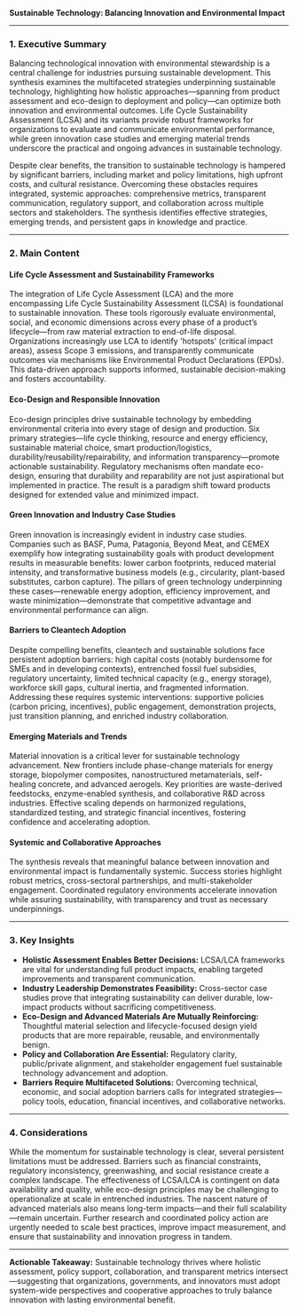 **Sustainable Technology: Balancing Innovation and Environmental Impact**

---

### 1. Executive Summary

Balancing technological innovation with environmental stewardship is a central challenge for industries pursuing sustainable development. This synthesis examines the multifaceted strategies underpinning sustainable technology, highlighting how holistic approaches—spanning from product assessment and eco-design to deployment and policy—can optimize both innovation and environmental outcomes. Life Cycle Sustainability Assessment (LCSA) and its variants provide robust frameworks for organizations to evaluate and communicate environmental performance, while green innovation case studies and emerging material trends underscore the practical and ongoing advances in sustainable technology.

Despite clear benefits, the transition to sustainable technology is hampered by significant barriers, including market and policy limitations, high upfront costs, and cultural resistance. Overcoming these obstacles requires integrated, systemic approaches: comprehensive metrics, transparent communication, regulatory support, and collaboration across multiple sectors and stakeholders. The synthesis identifies effective strategies, emerging trends, and persistent gaps in knowledge and practice.

---

### 2. Main Content

#### Life Cycle Assessment and Sustainability Frameworks

The integration of Life Cycle Assessment (LCA) and the more encompassing Life Cycle Sustainability Assessment (LCSA) is foundational to sustainable innovation. These tools rigorously evaluate environmental, social, and economic dimensions across every phase of a product’s lifecycle—from raw material extraction to end-of-life disposal. Organizations increasingly use LCA to identify 'hotspots' (critical impact areas), assess Scope 3 emissions, and transparently communicate outcomes via mechanisms like Environmental Product Declarations (EPDs). This data-driven approach supports informed, sustainable decision-making and fosters accountability.

#### Eco-Design and Responsible Innovation

Eco-design principles drive sustainable technology by embedding environmental criteria into every stage of design and production. Six primary strategies—life cycle thinking, resource and energy efficiency, sustainable material choice, smart production/logistics, durability/reusability/repairability, and information transparency—promote actionable sustainability. Regulatory mechanisms often mandate eco-design, ensuring that durability and reparability are not just aspirational but implemented in practice. The result is a paradigm shift toward products designed for extended value and minimized impact.

#### Green Innovation and Industry Case Studies

Green innovation is increasingly evident in industry case studies. Companies such as BASF, Puma, Patagonia, Beyond Meat, and CEMEX exemplify how integrating sustainability goals with product development results in measurable benefits: lower carbon footprints, reduced material intensity, and transformative business models (e.g., circularity, plant-based substitutes, carbon capture). The pillars of green technology underpinning these cases—renewable energy adoption, efficiency improvement, and waste minimization—demonstrate that competitive advantage and environmental performance can align.

#### Barriers to Cleantech Adoption

Despite compelling benefits, cleantech and sustainable solutions face persistent adoption barriers: high capital costs (notably burdensome for SMEs and in developing contexts), entrenched fossil fuel subsidies, regulatory uncertainty, limited technical capacity (e.g., energy storage), workforce skill gaps, cultural inertia, and fragmented information. Addressing these requires systemic interventions: supportive policies (carbon pricing, incentives), public engagement, demonstration projects, just transition planning, and enriched industry collaboration.

#### Emerging Materials and Trends

Material innovation is a critical lever for sustainable technology advancement. New frontiers include phase-change materials for energy storage, biopolymer composites, nanostructured metamaterials, self-healing concrete, and advanced aerogels. Key priorities are waste-derived feedstocks, enzyme-enabled synthesis, and collaborative R&D across industries. Effective scaling depends on harmonized regulations, standardized testing, and strategic financial incentives, fostering confidence and accelerating adoption.

#### Systemic and Collaborative Approaches

The synthesis reveals that meaningful balance between innovation and environmental impact is fundamentally systemic. Success stories highlight robust metrics, cross-sectoral partnerships, and multi-stakeholder engagement. Coordinated regulatory environments accelerate innovation while assuring sustainability, with transparency and trust as necessary underpinnings.

---

### 3. Key Insights

- **Holistic Assessment Enables Better Decisions:** LCSA/LCA frameworks are vital for understanding full product impacts, enabling targeted improvements and transparent communication.
- **Industry Leadership Demonstrates Feasibility:** Cross-sector case studies prove that integrating sustainability can deliver durable, low-impact products without sacrificing competitiveness.
- **Eco-Design and Advanced Materials Are Mutually Reinforcing:** Thoughtful material selection and lifecycle-focused design yield products that are more repairable, reusable, and environmentally benign.
- **Policy and Collaboration Are Essential:** Regulatory clarity, public/private alignment, and stakeholder engagement fuel sustainable technology advancement and adoption.
- **Barriers Require Multifaceted Solutions:** Overcoming technical, economic, and social adoption barriers calls for integrated strategies—policy tools, education, financial incentives, and collaborative networks.

---

### 4. Considerations

While the momentum for sustainable technology is clear, several persistent limitations must be addressed. Barriers such as financial constraints, regulatory inconsistency, greenwashing, and social resistance create a complex landscape. The effectiveness of LCSA/LCA is contingent on data availability and quality, while eco-design principles may be challenging to operationalize at scale in entrenched industries. The nascent nature of advanced materials also means long-term impacts—and their full scalability—remain uncertain. Further research and coordinated policy action are urgently needed to scale best practices, improve impact measurement, and ensure that sustainability and innovation progress in tandem.

---

**Actionable Takeaway:** Sustainable technology thrives where holistic assessment, policy support, collaboration, and transparent metrics intersect—suggesting that organizations, governments, and innovators must adopt system-wide perspectives and cooperative approaches to truly balance innovation with lasting environmental benefit.